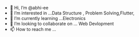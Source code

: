 - 👋 Hi, I’m @abhi-ee
- 👀 I’m interested in ...Data Structure , Problem Solving,Flutter,
- 🌱 I’m currently learning ...Electronics
- 💞️ I’m looking to collaborate on ... Web Devlopment
- 📫 How to reach me ...

<!---
abhi-ee/abhi-ee is a ✨ special ✨ repository because its `README.md` (this file) appears on your GitHub profile.
You can click the Preview link to take a look at your changes.
--->
